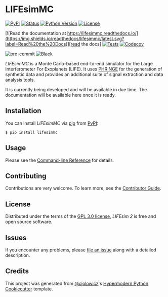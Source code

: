 # LIFEsimMC

[![PyPI](https://img.shields.io/pypi/v/lifesimmc.svg)][pypi_]
[![Status](https://img.shields.io/pypi/status/lifesimmc.svg)][status]
[![Python Version](https://img.shields.io/pypi/pyversions/lifesimmc)][python version]
[![License](https://img.shields.io/pypi/l/lifesimmc)][license]

[![Read the documentation at https://lifesimmc.readthedocs.io/](https://img.shields.io/readthedocs/lifesimmc/latest.svg?label=Read%20the%20Docs)][read the docs]
[![Tests](https://github.com/pahuber/lifesimmc/workflows/Tests/badge.svg)][tests]
[![Codecov](https://codecov.io/gh/pahuber/lifesimmc/branch/main/graph/badge.svg)][codecov]

[![pre-commit](https://img.shields.io/badge/pre--commit-enabled-brightgreen?logo=pre-commit&logoColor=white)][pre-commit]
[![Black](https://img.shields.io/badge/code%20style-black-000000.svg)][black]

[pypi_]: https://pypi.org/project/lifesimmc/

[status]: https://pypi.org/project/lifesimmc/

[python version]: https://pypi.org/project/lifesimmc

[read the docs]: https://lifesimmc.readthedocs.io/

[tests]: https://github.com/pahuber/lifesimmc/actions?workflow=Tests

[codecov]: https://app.codecov.io/gh/pahuber/lifesimmc

[pre-commit]: https://github.com/pre-commit/pre-commit

[black]: https://github.com/psf/black

*LIFEsimMC* is a Monte Carlo-based end-to-end simulator for the Large Interferometer For Exoplanets (LIFE). It
uses [PHRINGE](https://github.com/pahuber/PHRINGE) for the generation of synthetic data and provides an additional suite
of signal extraction and data analysis tools.

It is currently being developed and will be available in due time. The documentation will be available here once it is
ready.

## Installation

You can install _LIFEsimMC_ via [pip] from [PyPI]:

```console
$ pip install lifesimmc
```

## Usage

Please see the [Command-line Reference] for details.

## Contributing

Contributions are very welcome.
To learn more, see the [Contributor Guide].

## License

Distributed under the terms of the [GPL 3.0 license][license],
_LIFEsim 2_ is free and open source software.

## Issues

If you encounter any problems,
please [file an issue] along with a detailed description.

## Credits

This project was generated from [@cjolowicz]'s [Hypermodern Python Cookiecutter] template.

[@cjolowicz]: https://github.com/cjolowicz

[pypi]: https://pypi.org/

[hypermodern python cookiecutter]: https://github.com/cjolowicz/cookiecutter-hypermodern-python

[file an issue]: https://github.com/pahuber/lifesimmc/issues

[pip]: https://pip.pypa.io/

<!-- github-only -->

[license]: https://github.com/pahuber/lifesimmc/blob/main/LICENSE

[contributor guide]: https://github.com/pahuber/lifesimmc/blob/main/CONTRIBUTING.md

[command-line reference]: https://lifesimmc.readthedocs.io/en/latest/usage.html
